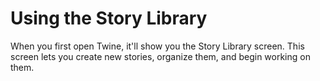 # Using the Story Library

When you first open Twine, it'll show you the Story Library screen. This screen lets you create new stories, organize them, and begin working on them.
